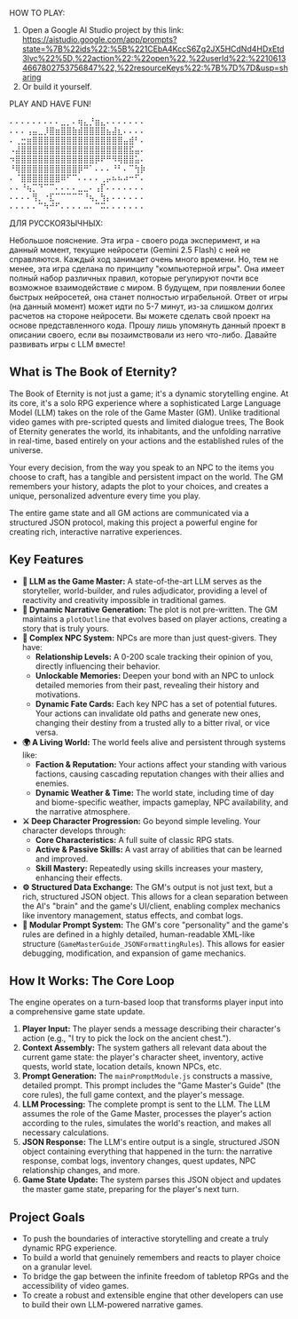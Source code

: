 HOW TO PLAY:

1) Open a Google AI Studio project by this link:
https://aistudio.google.com/app/prompts?state=%7B%22ids%22:%5B%221CEbA4KccS6Zg2JX5HCdNd4HDxEtd3lvc%22%5D,%22action%22:%22open%22,%22userId%22:%22106134667802753756847%22,%22resourceKeys%22:%7B%7D%7D&usp=sharing
2) Or build it yourself.

PLAY AND HAVE FUN!

⠄⠄⠄⠄⠄⠄⠄⠄⠄⣀⡀⠄⢶⣄⡘⣶⣄⠄⠄⠄⠄⠄⠄⠄                           
⠄⠄⠄⢠⣤⣀⡸⣿⣶⣿⣿⣷⣾⣿⣿⣿⣿⣦⣼⣆⠄⠄⠄⠄                             
⠄⢀⣒⣶⣿⣿⣿⣿⣿⣿⣿⣿⣿⣿⣿⣿⣿⣿⣿⣿⣤⣾⠃⠄                          
⠠⣼⣿⣿⣿⣿⣿⣿⣿⣿⣿⣿⣿⣿⣿⣿⣿⣿⣿⣿⣿⣯⣤⠄                          
⠲⣿⣿⣿⣿⣿⣿⣿⣿⣿⣿⣿⣿⣿⣿⡿⠟⠛⠻⢿⣿⣿⣥⠄                       
⠘⢿⣿⣿⣿⣿⣿⣿⣿⣿⣿⣿⡿⠛⠁⠄⠄⠄⠘⠃⠄⠉⢳⡷                        
⠄⠈⣿⣿⣿⣿⣿⣿⣿⠿⠋⠉⠄⠄⠄⠄⢀⡤⠦⠦⠴⠒⠋⠄                           
⠄⠄⠘⢦⡉⠙⠉⠉⠄⠄⠄⠄⣀⣀⠄⢠⡏⠄⠄⠄⠄⠄⠄⠄                                
⠄⠄⠄⠄⢻⡀⠐⣏⠉⠉⠉⠉⠉⠘⢦⡀⢳⡄⠄⠄⠄⠄⠄⠄                               
⠄⠄⠄⠄⠄⠉⠳⠚⠋⠄⠄⠄⠄⠤⠄⠉⠭⠄⠄⠄⠄⠄⠄⠄                                 
                  

ДЛЯ РУССКОЯЗЫЧНЫХ:

Небольшое пояснение. Эта игра - своего рода эксперимент, и на данный момент, текущие нейросети (Gemini 2.5 Flash) с ней не справляются. Каждый ход занимает очень много времени.
Но, тем не менее, эта игра сделана по принципу "компьютерной игры". Она имеет полный набор различных правил, которые регулируют почти все возможное взаимодействие с миром.
В будущем, при появлении более быстрых нейросетей, она станет полностью играбельной.
Ответ от игры (на данный момент) может идти по 5-7 минут, из-за слишком долгих расчетов на стороне нейросети.
Вы можете сделать свой проект на основе представленного кода. Прошу лишь упомянуть данный проект в описании своего, если вы позаимствовали из него что-либо. Давайте развивать игры с LLM вместе!


## What is The Book of Eternity?

The Book of Eternity is not just a game; it's a dynamic storytelling engine. At its core, it's a solo RPG experience where a sophisticated Large Language Model (LLM) takes on the role of the Game Master (GM). Unlike traditional video games with pre-scripted quests and limited dialogue trees, The Book of Eternity generates the world, its inhabitants, and the unfolding narrative in real-time, based entirely on your actions and the established rules of the universe.

Your every decision, from the way you speak to an NPC to the items you choose to craft, has a tangible and persistent impact on the world. The GM remembers your history, adapts the plot to your choices, and creates a unique, personalized adventure every time you play.

The entire game state and all GM actions are communicated via a structured JSON protocol, making this project a powerful engine for creating rich, interactive narrative experiences.

## Key Features

-   **🤖 LLM as the Game Master:** A state-of-the-art LLM serves as the storyteller, world-builder, and rules adjudicator, providing a level of reactivity and creativity impossible in traditional games.
-   **📖 Dynamic Narrative Generation:** The plot is not pre-written. The GM maintains a `plotOutline` that evolves based on player actions, creating a story that is truly yours.
-   **🧠 Complex NPC System:** NPCs are more than just quest-givers. They have:
    -   **Relationship Levels:** A 0-200 scale tracking their opinion of you, directly influencing their behavior.
    -   **Unlockable Memories:** Deepen your bond with an NPC to unlock detailed memories from their past, revealing their history and motivations.
    -   **Dynamic Fate Cards:** Each key NPC has a set of potential futures. Your actions can invalidate old paths and generate new ones, changing their destiny from a trusted ally to a bitter rival, or vice versa.
-   **🌍 A Living World:** The world feels alive and persistent through systems like:
    -   **Faction & Reputation:** Your actions affect your standing with various factions, causing cascading reputation changes with their allies and enemies.
    -   **Dynamic Weather & Time:** The world state, including time of day and biome-specific weather, impacts gameplay, NPC availability, and the narrative atmosphere.
-   **⚔️ Deep Character Progression:** Go beyond simple leveling. Your character develops through:
    -   **Core Characteristics:** A full suite of classic RPG stats.
    -   **Active & Passive Skills:** A vast array of abilities that can be learned and improved.
    -   **Skill Mastery:** Repeatedly using skills increases your mastery, enhancing their effects.
-   **⚙️ Structured Data Exchange:** The GM's output is not just text, but a rich, structured JSON object. This allows for a clean separation between the AI's "brain" and the game's UI/client, enabling complex mechanics like inventory management, status effects, and combat logs.
-   **🔧 Modular Prompt System:** The GM's core "personality" and the game's rules are defined in a highly detailed, human-readable XML-like structure (`GameMasterGuide_JSONFormattingRules`). This allows for easier debugging, modification, and expansion of game mechanics.

## How It Works: The Core Loop

The engine operates on a turn-based loop that transforms player input into a comprehensive game state update.

1.  **Player Input:** The player sends a message describing their character's action (e.g., "I try to pick the lock on the ancient chest.").
2.  **Context Assembly:** The system gathers all relevant data about the current game state: the player's character sheet, inventory, active quests, world state, location details, known NPCs, etc.
3.  **Prompt Generation:** The `mainPromptModule.js` constructs a massive, detailed prompt. This prompt includes the "Game Master's Guide" (the core rules), the full game context, and the player's message.
4.  **LLM Processing:** The complete prompt is sent to the LLM. The LLM assumes the role of the Game Master, processes the player's action according to the rules, simulates the world's reaction, and makes all necessary calculations.
5.  **JSON Response:** The LLM's entire output is a single, structured JSON object containing everything that happened in the turn: the narrative response, combat logs, inventory changes, quest updates, NPC relationship changes, and more.
6.  **Game State Update:** The system parses this JSON object and updates the master game state, preparing for the player's next turn.

## Project Goals

-   To push the boundaries of interactive storytelling and create a truly dynamic RPG experience.
-   To build a world that genuinely remembers and reacts to player choice on a granular level.
-   To bridge the gap between the infinite freedom of tabletop RPGs and the accessibility of video games.
-   To create a robust and extensible engine that other developers can use to build their own LLM-powered narrative games.

